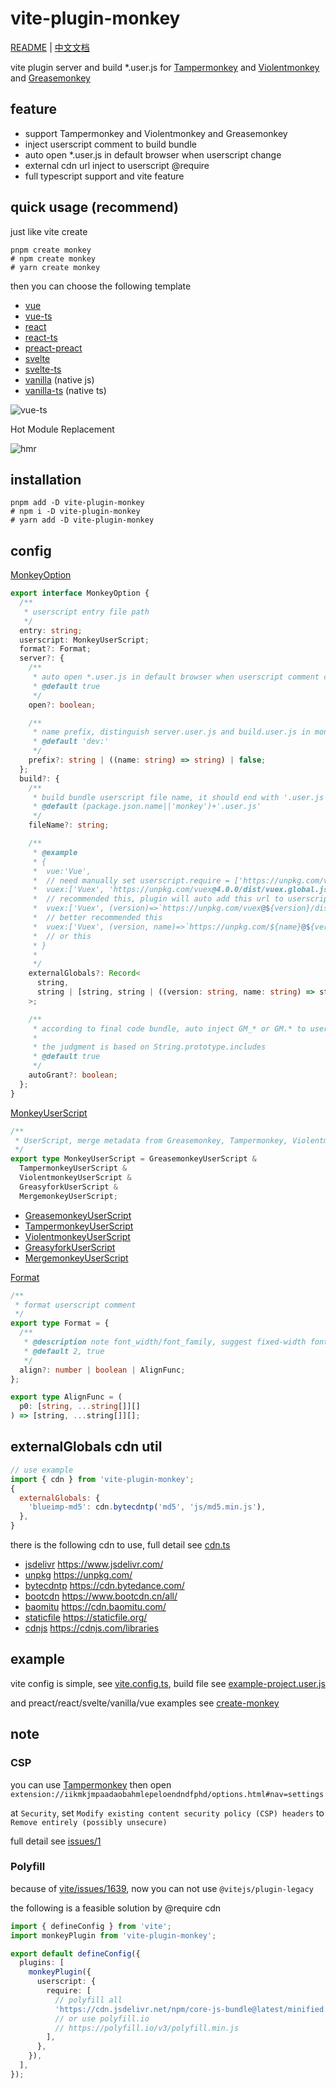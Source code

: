 # vite-plugin-monkey

[README](README.md) | [中文文档](README_zh.md)

vite plugin server and build \*.user.js for [Tampermonkey](https://www.tampermonkey.net/) and [Violentmonkey](https://violentmonkey.github.io/) and [Greasemonkey](https://www.greasespot.net/)

## feature

- support Tampermonkey and Violentmonkey and Greasemonkey
- inject userscript comment to build bundle
- auto open \*.user.js in default browser when userscript change
- external cdn url inject to userscript @require
- full typescript support and vite feature

## quick usage (recommend)

just like vite create

```shell
pnpm create monkey
# npm create monkey
# yarn create monkey
```

then you can choose the following template

- [vue](https://github.com/lisonge/create-monkey/tree/main/template-vue)
- [vue-ts](https://github.com/lisonge/create-monkey/tree/main/template-vue-ts)
- [react](https://github.com/lisonge/create-monkey/tree/main/template-react)
- [react-ts](https://github.com/lisonge/create-monkey/tree/main/template-react-ts)
- [preact-preact](https://github.com/lisonge/create-monkey/tree/main/template-preact)
- [svelte](https://github.com/lisonge/create-monkey/tree/main/template-svelte)
- [svelte-ts](https://github.com/lisonge/create-monkey/tree/main/template-svelte-ts)
- [vanilla](https://github.com/lisonge/create-monkey/tree/main/template-vanilla) (native js)
- [vanilla-ts](https://github.com/lisonge/create-monkey/tree/main/template-vanilla-ts) (native ts)

![vue-ts](https://github.com/lisonge/src/raw/main/img/2022-07-17_19-15-35.gif)

Hot Module Replacement

![hmr](https://github.com/lisonge/src/raw/main/img/2022-07-18_18-00-12.gif)

## installation

```shell
pnpm add -D vite-plugin-monkey
# npm i -D vite-plugin-monkey
# yarn add -D vite-plugin-monkey
```

## config

[MonkeyOption](./src/index.ts#L41)

```ts
export interface MonkeyOption {
  /**
   * userscript entry file path
   */
  entry: string;
  userscript: MonkeyUserScript;
  format?: Format;
  server?: {
    /**
     * auto open *.user.js in default browser when userscript comment change or vite server first start
     * @default true
     */
    open?: boolean;

    /**
     * name prefix, distinguish server.user.js and build.user.js in monkey extension install list, if you not want prefix, set false
     * @default 'dev:'
     */
    prefix?: string | ((name: string) => string) | false;
  };
  build?: {
    /**
     * build bundle userscript file name, it should end with '.user.js'
     * @default (package.json.name||'monkey')+'.user.js'
     */
    fileName?: string;

    /**
     * @example
     * {
     *  vue:'Vue',
     *  // need manually set userscript.require = ['https://unpkg.com/vue@3.0.0/dist/vue.global.js']
     *  vuex:['Vuex', 'https://unpkg.com/vuex@4.0.0/dist/vuex.global.js'],
     *  // recommended this, plugin will auto add this url to userscript.require
     *  vuex:['Vuex', (version)=>`https://unpkg.com/vuex@${version}/dist/vuex.global.js`],
     *  // better recommended this
     *  vuex:['Vuex', (version, name)=>`https://unpkg.com/${name}@${version}/dist/vuex.global.js`],
     *  // or this
     * }
     *
     */
    externalGlobals?: Record<
      string,
      string | [string, string | ((version: string, name: string) => string)]
    >;

    /**
     * according to final code bundle, auto inject GM_* or GM.* to userscript comment grant
     *
     * the judgment is based on String.prototype.includes
     * @default true
     */
    autoGrant?: boolean;
  };
}
```

[MonkeyUserScript](./src/userscript/index.ts#L138)

```ts
/**
 * UserScript, merge metadata from Greasemonkey, Tampermonkey, Violentmonkey, Greasyfork
 */
export type MonkeyUserScript = GreasemonkeyUserScript &
  TampermonkeyUserScript &
  ViolentmonkeyUserScript &
  GreasyforkUserScript &
  MergemonkeyUserScript;
```

- [GreasemonkeyUserScript](./src/userscript/greasemonkey.ts#L38)
- [TampermonkeyUserScript](./src/userscript/tampermonkey.ts#L77)
- [ViolentmonkeyUserScript](./src/userscript/violentmonkey.ts#L81)
- [GreasyforkUserScript](./src/userscript/index.ts#L33)
- [MergemonkeyUserScript](./src/userscript/index.ts#L61)

[Format](./src/userscript/common.ts#L12)

```ts
/**
 * format userscript comment
 */
export type Format = {
  /**
   * @description note font_width/font_family, suggest fixed-width font
   * @default 2, true
   */
  align?: number | boolean | AlignFunc;
};

export type AlignFunc = (
  p0: [string, ...string[]][]
) => [string, ...string[]][];
```

## externalGlobals cdn util

```js
// use example
import { cdn } from 'vite-plugin-monkey';
{
  externalGlobals: {
    'blueimp-md5': cdn.bytecdntp('md5', 'js/md5.min.js'),
  },
}
```

there is the following cdn to use, full detail see [cdn.ts](./src/cdn.ts)

- [jsdelivr](./src/cdn.ts#L4) <https://www.jsdelivr.com/>
- [unpkg](./src/cdn.ts#L19) <https://unpkg.com/>
- [bytecdntp](./src/cdn.ts#L34) <https://cdn.bytedance.com/>
- [bootcdn](./src/cdn.ts#L49) <https://www.bootcdn.cn/all/>
- [baomitu](./src/cdn.ts#L64) <https://cdn.baomitu.com/>
- [staticfile](./src/cdn.ts#L79) <https://staticfile.org/>
- [cdnjs](./src/cdn.ts#L93) <https://cdnjs.com/libraries>

## example

vite config is simple, see [vite.config.ts](./test/example/vite.config.ts), build file see [example-project.user.js](./test/example/dist/example-project.user.js)

and preact/react/svelte/vanilla/vue examples see [create-monkey](https://github.com/lisonge/create-monkey.git)

## note

### CSP

you can use [Tampermonkey](https://www.tampermonkey.net/) then open `extension://iikmkjmpaadaobahmlepeloendndfphd/options.html#nav=settings`

at `Security`, set `Modify existing content security policy (CSP) headers` to `Remove entirely (possibly unsecure)`

full detail see [issues/1](https://github.com/lisonge/vite-plugin-monkey/issues/1)

### Polyfill

because of [vite/issues/1639](https://github.com/vitejs/vite/issues/1639), now you can not use `@vitejs/plugin-legacy`

the following is a feasible solution by @require cdn

```ts
import { defineConfig } from 'vite';
import monkeyPlugin from 'vite-plugin-monkey';

export default defineConfig({
  plugins: [
    monkeyPlugin({
      userscript: {
        require: [
          // polyfill all
          'https://cdn.jsdelivr.net/npm/core-js-bundle@latest/minified.js',
          // or use polyfill.io
          // https://polyfill.io/v3/polyfill.min.js
        ],
      },
    }),
  ],
});
```

